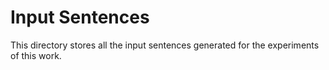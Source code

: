 # Input Sentences

This directory stores all the input sentences generated for the experiments of this work.

